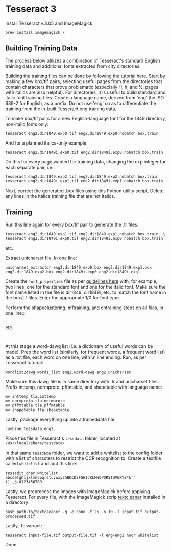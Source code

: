 # Tesseract 3

Install Tesseract v.3.05 and ImageMagick

```brew install tesseract \
brew install imagemagick \
```

## Building Training Data

The process below utilizes a combination of Tesseract's standard English training data and additional fonts extracted from city directories.

Building the training files can be done by following the tutorial [here](http://www.resolveradiologic.com/blog/2013/01/15/training-tesseract/). Start by making a few box/tif pairs, selecting useful pages from the directories that contain characters that prove problematic (especially H, h, and ½; pages with italics are also helpful). For directories, it is useful to build standard and italic font training files. Create a language name, derived from 'eng' the ISO 639-2 for English, as a prefix. Do not use 'eng' so as to differentiate the training from the in-built Tesseract eng training data.

To make box/tif pairs for a new English-language font for the 1849 directory, non-italic fonts only:

```tesseract eng2.dir1849.exp0.tif eng2.dir1849.exp0 nobatch box.train```

And for a planned italics-only example:

```tesseract eng2.dir1849i.exp0.tif eng2.dir1849i.exp0 nobatch box.train```

Do this for every page wanted for training data, changing the exp integer for each separate pair, i.e.:

```tesseract eng2.dir1849.exp1.tif eng2.dir1849i.exp1 nobatch box.train \
tesseract eng2.dir1849.exp2.tif eng2.dir1849.exp2 nobatch box.train
tesseract eng2.dir1849i.exp1.tif eng2.dir1849i.exp1 nobatch box.train
```
Next, correct the generated .box files using this Python utility script. Delete any lines in the italics training file that are not italics.

## Training

Run this line again for every box/tif pair to generate the .tr files:

```tesseract eng2.dir1849.exp0.tif eng2.dir1849.exp0 nobatch box.train  \
tesseract eng2.dir1849.exp1.tif eng2.dir1849.exp1 nobatch box.train  \
tesseract eng2.dir1849i.exp0.tif eng2.dir1849i.exp0 nobatch box.train
```
etc.

Extract unicharset file. In one line:

```unicharset_extractor eng2.dir1849.exp0.box eng2.dir1849.exp1.box eng2.dir1849.exp2.box eng2.dir1849i.exp0 eng2.dir1849i.exp1```

Create the ```font_properties``` file as per [guidelines here](https://github.com/tesseract-ocr/tesseract/wiki/Training-Tesseract#the-font_properties-file) with, for example, two lines, one for the standard font and one for the italic font. Make sure the font name listed in the file is dir1849, dir1849i, etc. to match the font name in the box/tif files. Enter the appropriate 1/0 for font type.

Perform the shapeclustering, mftraining, and cntraining steps on all files, in one line::

```shapeclustering -F font_properties -U unicharset eng2.dir1849.exp0.tr eng2.dir1849i.exp0.tr
```
etc.

```mftraining -F font_properties -U unicharset -O eng2.unicharset eng2.dir1849.exp0.tr eng2.dir1849i.exp0.tr
```

```cntraining eng2.dir1849.exp0.tr eng2.dir1849i.exp0.tr
```
At this stage a word-dawg list (i.e. a dictionary of useful words can be made). Prep the word list (similarly, for frequent words, a frequent word list) as a .txt file, each word on one line, with \n line ending. Run, as per Tesseract tutorial:

```wordlist2dawg frequent_words_list eng2.freq-dawg eng2.unicharset
wordlist2dawg words_list eng2.word-dawg eng2.unicharset
```
Make sure this dawg file is in same directory with .tr and unicharset files. Prefix inttemp, normproto, pffmtable, and shapetable with language name:

```
mv inttemp tla.inttemp
mv normproto tla.normproto
mv pffmtable tla.pffmtable
mv shapetable tla.shapetable
```
Lastly, package everything up into a traineddata file:

```combine_tessdata eng2.```

Place this file in Tesseract's ```tessdata``` folder, located at ```/usr/local/share/tessdata/```

In that same ```tessdata``` folder, we want to add a whitelist to the config folder with a list of characters to restrict the OCR recognition to. Create a textfile called ```whitelist``` and add this line:

```tessedit_char_whitelist abcdefghijklmnopqrstuvwxyzABDCDEFGHIJKLMNOPQRSTUVWXYZ*&'"().,½-0123456789```

Lastly, we preprocess the images with ImageMagick before applying Tesseract. For every file, with the ImageMagick scrip [textcleaner](http://www.fmwconcepts.com/imagemagick/textcleaner/index.php) installed in a directory:

```bash path-to/textcleaner -g -e none -f 25 -o 10 -T input.tif output-processed.tif```

Lastly, Tesseract:

```tesseract input-file.tif output-file.tif -l eng+eng2 hocr whitelist```

Done.

